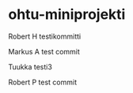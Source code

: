 # ohtu-miniprojekti

Robert H testikommitti

Markus A test commit

Tuukka testi3

Robert P test commit
